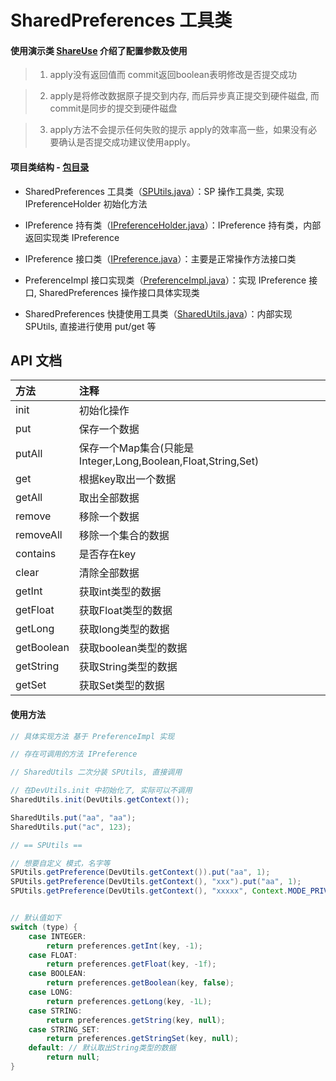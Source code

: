 # SharedPreferences 工具类

#### 使用演示类 [ShareUse](https://github.com/afkT/DevUtils/blob/master/app/src/main/java/com/dev/utils/share/ShareUse.java) 介绍了配置参数及使用

> 1. apply没有返回值而 commit返回boolean表明修改是否提交成功

> 2. apply是将修改数据原子提交到内存, 而后异步真正提交到硬件磁盘, 而commit是同步的提交到硬件磁盘

> 3. apply方法不会提示任何失败的提示 apply的效率高一些，如果没有必要确认是否提交成功建议使用apply。

#### 项目类结构 - [包目录](https://github.com/afkT/DevUtils/tree/master/DevLibUtils/src/main/java/dev/utils/app/share)

* SharedPreferences 工具类（[SPUtils.java](https://github.com/afkT/DevUtils/blob/master/DevLibUtils/src/main/java/dev/utils/app/share/SPUtils.java)）：SP 操作工具类, 实现 IPreferenceHolder 初始化方法

* IPreference 持有类（[IPreferenceHolder.java](https://github.com/afkT/DevUtils/blob/master/DevLibUtils/src/main/java/dev/utils/app/share/IPreferenceHolder.java)）：IPreference 持有类，内部返回实现类 IPreference

* IPreference 接口类（[IPreference.java](https://github.com/afkT/DevUtils/blob/master/DevLibUtils/src/main/java/dev/utils/app/share/IPreference.java)）：主要是正常操作方法接口类

* PreferenceImpl 接口实现类（[PreferenceImpl.java](https://github.com/afkT/DevUtils/blob/master/DevLibUtils/src/main/java/dev/utils/app/share/PreferenceImpl.java)）：实现 IPreference 接口, SharedPreferences 操作接口具体实现类

* SharedPreferences 快捷使用工具类（[SharedUtils.java](https://github.com/afkT/DevUtils/blob/master/DevLibUtils/src/main/java/dev/utils/app/share/SharedUtils.java)）：内部实现 SPUtils, 直接进行使用 put/get 等

## API 文档

| 方法 | 注释 |
| :- | :- |
| init | 初始化操作 |
| put | 保存一个数据 |
| putAll | 保存一个Map集合(只能是 Integer,Long,Boolean,Float,String,Set) |
| get | 根据key取出一个数据 |
| getAll | 取出全部数据 |
| remove | 移除一个数据 |
| removeAll | 移除一个集合的数据 |
| contains | 是否存在key |
| clear | 清除全部数据 |
| getInt | 获取int类型的数据 |
| getFloat | 获取Float类型的数据 |
| getLong | 获取long类型的数据 |
| getBoolean | 获取boolean类型的数据 |
| getString | 获取String类型的数据 |
| getSet | 获取Set类型的数据 |

#### 使用方法
```java
// 具体实现方法 基于 PreferenceImpl 实现

// 存在可调用的方法 IPreference

// SharedUtils 二次分装 SPUtils, 直接调用

// 在DevUtils.init 中初始化了, 实际可以不调用
SharedUtils.init(DevUtils.getContext());

SharedUtils.put("aa", "aa");
SharedUtils.put("ac", 123);

// == SPUtils ==

// 想要自定义 模式，名字等
SPUtils.getPreference(DevUtils.getContext()).put("aa", 1);
SPUtils.getPreference(DevUtils.getContext(), "xxx").put("aa", 1);
SPUtils.getPreference(DevUtils.getContext(), "xxxxx", Context.MODE_PRIVATE).put("aa", 1);


// 默认值如下
switch (type) {
    case INTEGER:
        return preferences.getInt(key, -1);
    case FLOAT:
        return preferences.getFloat(key, -1f);
    case BOOLEAN:
        return preferences.getBoolean(key, false);
    case LONG:
        return preferences.getLong(key, -1L);
    case STRING:
        return preferences.getString(key, null);
    case STRING_SET:
        return preferences.getStringSet(key, null);
    default: // 默认取出String类型的数据
        return null;
}
```